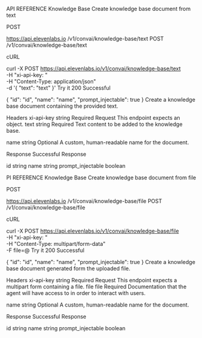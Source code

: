 API REFERENCE
Knowledge Base
Create knowledge base document from text

POST

https://api.elevenlabs.io
/v1/convai/knowledge-base/text
POST
/v1/convai/knowledge-base/text

cURL

curl -X POST https://api.elevenlabs.io/v1/convai/knowledge-base/text \
     -H "xi-api-key: <apiKey>" \
     -H "Content-Type: application/json" \
     -d '{
  "text": "text"
}'
Try it
200
Successful

{
  "id": "id",
  "name": "name",
  "prompt_injectable": true
}
Create a knowledge base document containing the provided text.

Headers
xi-api-key
string
Required
Request
This endpoint expects an object.
text
string
Required
Text content to be added to the knowledge base.

name
string
Optional
A custom, human-readable name for the document.

Response
Successful Response

id
string
name
string
prompt_injectable
boolean

PI REFERENCE
Knowledge Base
Create knowledge base document from file

POST

https://api.elevenlabs.io
/v1/convai/knowledge-base/file
POST
/v1/convai/knowledge-base/file

cURL

curl -X POST https://api.elevenlabs.io/v1/convai/knowledge-base/file \
     -H "xi-api-key: <apiKey>" \
     -H "Content-Type: multipart/form-data" \
     -F file=@<file1>
Try it
200
Successful

{
  "id": "id",
  "name": "name",
  "prompt_injectable": true
}
Create a knowledge base document generated form the uploaded file.

Headers
xi-api-key
string
Required
Request
This endpoint expects a multipart form containing a file.
file
file
Required
Documentation that the agent will have access to in order to interact with users.

name
string
Optional
A custom, human-readable name for the document.

Response
Successful Response

id
string
name
string
prompt_injectable
boolean